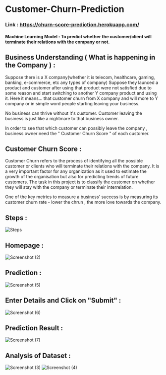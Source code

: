 # Customer-Churn-Prediction

### Link : https://churn-score-prediction.herokuapp.com/

#### Machine Learning Model : To predict whether the customer/client will terminate their relations with the company or not.

## Business Understanding ( What is happening in the Company ) :

Suppose there is a X company(whether it is telecom, healthcare, gaming, banking, e-commerce, etc any types of company)  Suppose they launced a product and customer after using that product were not satisfied due to some reason and start switching to another Y company product and using it. 
Here it means... that customer churn from X company and will more to Y company or in simple word people starting leaving your business.

No business can thrive without it's customer.
Customer leaving the business is just like a nightmare to that business owner.    

In order to see that which customer can possibly leave the company , business owner need the " Customer Churn Score " of each customer.


## Customer Churn Score :


Customer Churn refers to the process of identifying all the possible customer or clients who will terminate their relations with the company. It is a very important factor for any organization as it used to estimate the growth of the organisation but also for predicting trends of future customers.
The task in this project is to classify the customer on whether they will stay with the company or terminate their interrelation.

One of the key metrics to measure a business' success is by measuring its customer churn rate - lower the chrun , the    more love towards the company.

## Steps :


   ![Steps](https://user-images.githubusercontent.com/86180971/123560765-e96fa480-d7c1-11eb-91c2-66100f98988d.jpg)


## Homepage :


   ![Screenshot (2)](https://user-images.githubusercontent.com/86180971/123689492-e8e21700-d870-11eb-85cb-a34e264f2046.png)
   
 
## Prediction :


   ![Screenshot (5)](https://user-images.githubusercontent.com/86180971/123689497-ea134400-d870-11eb-8d9e-d01ba3da6f75.png)


## Enter Details and Click on "Submit" :


   ![Screenshot (6)](https://user-images.githubusercontent.com/86180971/123689505-eaabda80-d870-11eb-87c5-09d97750c022.png)


## Prediction Result :
   
   
   ![Screenshot (7)](https://user-images.githubusercontent.com/86180971/123689484-e7b0ea00-d870-11eb-823c-9d4b50062045.png)


## Analysis of Dataset :
   
   
   ![Screenshot (3)](https://user-images.githubusercontent.com/86180971/123689493-e97aad80-d870-11eb-99c5-66334f651391.png)
   ![Screenshot (4)](https://user-images.githubusercontent.com/86180971/123689495-ea134400-d870-11eb-92e3-e1261276fda9.png)

